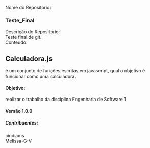Nome do Repositorio:
### Teste_Final
Descrição do Repositorio:</br>
Teste final de git. </br>
Conteudo:
## Calculadora.js

é um conjunto de funções escritas em javascript, qual o objetivo é funcionar como uma calculadora.

#### Objetivo: 
realizar o trabalho da disciplina Engenharia de Software 1

#### Versão 1.0.0

##### Contribuentes:

cindiams</br>
Melissa-G-V
